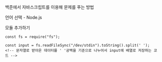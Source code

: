 백준에서 자바스크립트를 이용해 문제를 푸는 방법

언어 선택 - Node.js

모듈 추가하기
```
const fs = require("fs");

const input = fs.readFileSync("/dev/stdin").toString().split(' ');
<!-- 문자열로 받아온 데이터를 ' '공백을 기준으로 나누어서 input에 배열로 저장하는 코드 -->
```
